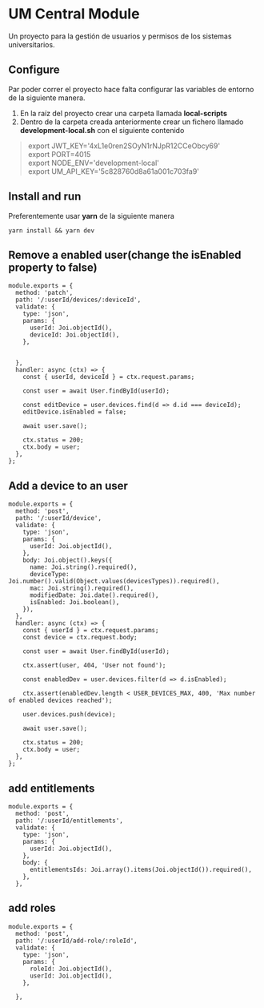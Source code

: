 # UM Central Module

Un proyecto para la gestión de usuarios y permisos de los sistemas universitarios.

## Configure

Par poder correr el proyecto hace falta configurar las variables de entorno de la siguiente manera.

 1. En la raíz del proyecto crear una carpeta llamada **local-scripts**
 2. Dentro de la carpeta creada anteriormente crear un fichero llamado **development-local.sh** con el siguiente contenido

> export JWT_KEY='4xL1e0ren2SOyN1rNJpR12CCeObcy69'  
   export PORT=4015  
   export NODE_ENV='development-local'  
   export UM_API_KEY='5c828760d8a61a001c703fa9'

## Install and run

Preferentemente usar **yarn** de la siguiente manera

    yarn install && yarn dev

## Remove a enabled user(change the isEnabled property to false)

```
module.exports = {
  method: 'patch',
  path: '/:userId/devices/:deviceId',
  validate: {
    type: 'json',
    params: {
      userId: Joi.objectId(),
      deviceId: Joi.objectId(),
    },


  },
  handler: async (ctx) => {
    const { userId, deviceId } = ctx.request.params;

    const user = await User.findById(userId);

    const editDevice = user.devices.find(d => d.id === deviceId);
    editDevice.isEnabled = false;

    await user.save();

    ctx.status = 200;
    ctx.body = user;
  },
};
```
## Add a device to an user

```
module.exports = {
  method: 'post',
  path: '/:userId/device',
  validate: {
    type: 'json',
    params: {
      userId: Joi.objectId(),
    },
    body: Joi.object().keys({
      name: Joi.string().required(),
      deviceType: Joi.number().valid(Object.values(devicesTypes)).required(),
      mac: Joi.string().required(),
      modifiedDate: Joi.date().required(),
      isEnabled: Joi.boolean(),
    }),
  },
  handler: async (ctx) => {
    const { userId } = ctx.request.params;
    const device = ctx.request.body;

    const user = await User.findById(userId);

    ctx.assert(user, 404, 'User not found');

    const enabledDev = user.devices.filter(d => d.isEnabled);

    ctx.assert(enabledDev.length < USER_DEVICES_MAX, 400, 'Max number of enabled devices reached');

    user.devices.push(device);

    await user.save();

    ctx.status = 200;
    ctx.body = user;
  },
};
```

## add entitlements
```
module.exports = {
  method: 'post',
  path: '/:userId/entitlements',
  validate: {
    type: 'json',
    params: {
      userId: Joi.objectId(),
    },
    body: {
      entitlementsIds: Joi.array().items(Joi.objectId()).required(),
    },
  },
```

## add roles
```
module.exports = {
  method: 'post',
  path: '/:userId/add-role/:roleId',
  validate: {
    type: 'json',
    params: {
      roleId: Joi.objectId(),
      userId: Joi.objectId(),
    },

  },
```
